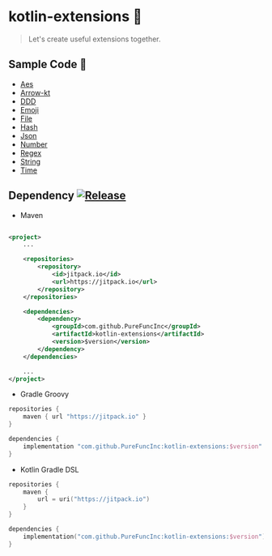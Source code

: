 # kotlin-extensions 🗿

> Let's create useful extensions together.

## Sample Code 📜

* [Aes](docs/aes.md)
* [Arrow-kt](docs/arrow-kt.md)
* [DDD](docs/ddd.md)
* [Emoji](docs/emoji.md)
* [File](docs/file.md)
* [Hash](docs/hash.md)
* [Json](docs/json.md)
* [Number](docs/number.md)
* [Regex](docs/regex.md)
* [String](docs/string.md)
* [Time](docs/time.md)

## Dependency [![Release](https://jitpack.io/v/PureFuncInc/kotlin-extensions.svg)](https://jitpack.io/#PureFuncInc/kotlin-extensions)

* Maven

```xml

<project>
    ...

    <repositories>
        <repository>
            <id>jitpack.io</id>
            <url>https://jitpack.io</url>
        </repository>
    </repositories>

    <dependencies>
        <dependency>
            <groupId>com.github.PureFuncInc</groupId>
            <artifactId>kotlin-extensions</artifactId>
            <version>$version</version>
        </dependency>
    </dependencies>

    ...
</project>
```

* Gradle Groovy

```groovy
repositories {
    maven { url "https://jitpack.io" }
}

dependencies {
    implementation "com.github.PureFuncInc:kotlin-extensions:$version"
}
```

* Kotlin Gradle DSL

```kotlin
repositories {
    maven {
        url = uri("https://jitpack.io")
    }
}

dependencies {
    implementation("com.github.PureFuncInc:kotlin-extensions:$version")
}
```
